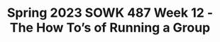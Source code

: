 ---
layout: single_embed_slide
title: "Spring 2023 SOWK 487 Week 12 - The How To’s of Running a Group"
presentation_id: POXuUb
canonical_url: /presentations/POXuUb/
slides:
  - slide_name: ../deck-10160-large-0.jpeg
    slide_thumbnail: ../deck-10160-thumb-0.jpeg
    slide_text: >
      <p>Practice with Groups
      THE HOW TO’S OF RUNNING A GROUP
      SPRING 2023 SOWK 487W
      Dr. Jacob Campbell, LICSW
      HERITAGE UNIVERSITY</p>
      
  - slide_name: ../deck-10160-large-1.jpeg
    slide_thumbnail: ../deck-10160-thumb-1.jpeg
    slide_text: >
      <p>AGENDA
      Week 12 for SOWK 487w
      Assignment 4 Discussion Using Activities Prevention Groups and Public Health Model
      SPRING 2023 SOWK 487W
      Dr. Jacob Campbell, LICSW
      HERITAGE UNIVERSITY</p>
      
  - slide_name: ../deck-10160-large-2.jpeg
    slide_thumbnail: ../deck-10160-thumb-2.jpeg
    slide_text: >
      <p>ASSIGNMENT 05 Research Paper to Inform Group Practice
      Meta: Points 100 pts (20% of inal grade); Deadline Friday 04/21/23 at 11:55 PM; Completion Submit an individual paper via My Heritage Assignments which is connected to Chalk and Wire
      Task: Working individually, students will complete a research paper regarding a facilitated treatment group. It is helpful for the student to select a group they might be interested in providing in the future. The group can be on almost any topic. For instance, you may choose to research chemical dependency, sex offender treatment, sexual abuse recovery, grief and loss, parenting children with special needs, homeless teens, etc. The inal paper will be 1,500 to 1,750 words in length. It should be written using APA format and strong academic and professional writing skills. A title page, abstract, written article, and reference page are all included. The paper will consist of a minimum of four sources that guide facilitating your group topic. At least two journal articles must be from peer-reviewed sources. The inal paper should include the following information:
      Success: Students will be assessed on their ability to demonstrate effective scholarly writing and practice behaviors. This paper will be graded according to the research and intervention practice behavior rubric and the APA research paper rubric. In addition, the competencies will be assessed through the practice behaviors rubric. Grades will be included in inal grades, which must be submitted by the instructor no later than Wednesday, 05/17/23 at 5:00 PM. Students can also earn ten extra credit points by demonstrating that they worked with the tutoring services at the Academic Skills Center to review their papers before inal submission. Documentation can be emailed to the instructor.
      f
      f
      f
      f
      f
      f
      • •
      Discussion, synthesis, and analysis of the indings of the research Examination of how the research indings relate to each other, it is helpful to look for themes in the articles and base your paper around those themes Use of examples about how the information provided should be applied to practice with groups Understanding of how to apply the information to the knowledge of human behavior and the social environment, person-in-environment, and other multidisciplinary theoretical frameworks in interventions with clients and constituencies
      Dr. Jacob Campbell, LICSW
      SPRING 2023 SOWK 487W f
      • •
      HERITAGE UNIVERSITY</p>
      
  - slide_name: ../deck-10160-large-3.jpeg
    slide_thumbnail: ../deck-10160-thumb-3.jpeg
    slide_text: >
      <p>The Keys to Staying on Track
      SPRING 2023 SOWK 487W
      Dr. Jacob Campbell, LICSW
      HERITAGE UNIVERSITY</p>
      
  - slide_name: ../deck-10160-large-4.jpeg
    slide_thumbnail: ../deck-10160-thumb-4.jpeg
    slide_text: >
      <p>USING ACTIVITIES 1. How prescriptive should the activity be? (i.e. is it a free wheeling activity like a game of tag or one that requires detailed instruction like chess?); 2. How is the activity regulated or controlled? (i.e. does the activity allow for some autonomy and control among the members or is it purely leader controlled?); 3. What are the relationship demands or levels of interaction required? (i.e. is it a side-by-side arts and crafts activity or a face-to-face intense role playing exercise); and 4. What is the level of competence required? (i.e. is it an activity that will leave anyone feeling incompetent or inferior or does everyone have a reasonable chance at feeling they have successfully participated; or is it an activity that might frustrate a bit, in an attempt to help members, in part, to develop greater frustration tolerance, for example).
      (International Association of Social Work Groups &amp; Malekoff, n.d.) SPRING 2023 SOWK 487W
      Dr. Jacob Campbell, LICSW
      HERITAGE UNIVERSITY</p>
      
  - slide_name: ../deck-10160-large-5.jpeg
    slide_thumbnail: ../deck-10160-thumb-5.jpeg
    slide_text: >
      <p>A RISK AND PROTECTIVE FACTOR SCULPTURE
      Protective Factors
      Target Risk Factors
      SPRING 2023 SOWK 487W
      Dr. Jacob Campbell, LICSW
      (Hawkins &amp; Catalano, 2004) HERITAGE UNIVERSITY</p>
      
  - slide_name: ../deck-10160-large-6.jpeg
    slide_thumbnail: ../deck-10160-thumb-6.jpeg
    slide_text: >
      <p>PUBLIC HEALTH FRAMEWORK De ining the Target
      Understanding Risk and Protection
      Interrupting Risk and Building Protection
      Assessing the E ectiveness of Prevention
      ff
      f
      SPRING 2023 SOWK 487W
      Dr. Jacob Campbell, LICSW
      HERITAGE UNIVERSITY</p>
      
  - slide_name: ../deck-10160-large-7.jpeg
    slide_thumbnail: ../deck-10160-thumb-7.jpeg
    slide_text: >
      <p>Pasco Discovery Coalition - Logic Model Consequences
      (Short-term and Longterm Outcomes)
      Consumption
      Intervening Variables
      term outcomes)
      (Including R/P Factors)
      (Long-term/Short-
      Current &amp; Problem Drinking (HYS R/P)
      Alcohol Laws:
      Youth Delinquency (HYS/JJ Perception of Enforcement)
      Interactions with antisocial peers (10th
      grade)
      (Enforcement; Penalties; Regulations; Perception)
      Alcohol Availability: (Social Access)
      Underage and Problem/Heavy Drinking (10th grade)
      Community Norms Perception of Risk
      Any Underage Drinking
      (10th grade 30-day use)
      Perception of Harm (HYS R/P factors)
      Poor Family Management: (Cultural &amp; Social Norm)
      Local Conditions and Contributing Factors
      Strategies &amp; Local Implementation
      Primary source from family, friends
      PDC Annual Key Leader Contract Services
      Underage Drinking parties common Youth Fighting Weapon Carrying Alcohol Access/Availability Understanding local laws &amp; policies
      Teenage drinking common Friends Use Drugs Academic Failure
      Provide Informational Meetings Community Café s Town Halls
      Law enforcement policy modification
      Lifeskills Youth Leadership/Clubs (Mentoring, After School &amp; Faith-based)
      Family Management (Unsure of community laws and policies)
      Extreme Economic Deprivation
      SPRING 2023 SOWK 487W
      Dr. Jacob Campbell, LICSW
      Parenting Wisely Incredible Years Love &amp; Logic
      Evaluation Plan
      Coalition:
      Annual Coalition Survey Sustainability Documentation
      Public Awareness:
      Process measures; Community Profile Survey; Managing for Parents of Young Children surveys
      Environmental Strategies:
      Process measures and/or community survey; HYS
      Prevention/ Intervention Services: Program pre/post; Family Norms
      Direct Services: outcome measures; Managing for Parents of Young Children; HYS
      HERITAGE UNIVERSITY</p>
      
  - slide_name: ../deck-10160-large-8.jpeg
    slide_thumbnail: ../deck-10160-thumb-8.jpeg
    slide_text: >
      <p>DBHR CPWI FRAMEWORK g n i d l i u
      Evaluation
      B y it
      c a p
      Ca
      Implementation Planing
      Assessment
      Getting Started
      SPRING 2023 SOWK 487W
      Dr. Jacob Campbell, LICSW
      HERITAGE UNIVERSITY</p>
      
  - slide_name: ../deck-10160-large-9.jpeg
    slide_thumbnail: ../deck-10160-thumb-9.jpeg
    slide_text: >
      <p>UNIVERSAL VS SELECTIVE
      Universal
      Selective
      (Marsiglia &amp; Kiehne, 2017) SPRING 2023 SOWK 487W
      Dr. Jacob Campbell, LICSW
      HERITAGE UNIVERSITY</p>
      
  - slide_name: ../deck-10160-large-10.jpeg
    slide_thumbnail: ../deck-10160-thumb-10.jpeg
    slide_text: >
      <p>UNIVERSAL VS SELECTIVE Selective Universal
      Person-Environment Fit
      Groups using cognitive behavioral approach to improve person in the environment it
      Human Development
      Interventions should be built on research-based knowledge of human development
      Culturally Competent Practice
      Cultural Humility
      f
      Jacob Campbell at Heritage University for SOWK 487 Spring 2022
      PREVENTION GROUPS
      Indicated which are focused on needs that have been demonstrated or require a higher level of support
      (Marsiglia &amp; Kiehne, 2017)</p>
      
  - slide_name: ../deck-10160-large-11.jpeg
    slide_thumbnail: ../deck-10160-thumb-11.jpeg
    slide_text: >
      <p>PBIS PYRAMID
      Tier 3
      Targeted &amp; Intensive Individual 3-5%
      Tier 2
      Tier 1
      SPRING 2023 SOWK 487W
      Dr. Jacob Campbell, LICSW
      Selected Groups 10-20%
      Universal 75-85%
      HERITAGE UNIVERSITY</p>
      
  - slide_name: ../deck-10160-large-12.jpeg
    slide_thumbnail: ../deck-10160-thumb-12.jpeg
    slide_text: >
      <p>CLARITY OF GROUP PURPOSE The purpose of the group can be stated clearly and concisely by both clients and the worker The stated purpose is the same for both clients and the worker, even if they might express it in different words The purpose is speci ic enough to provide direction and implications for group content
      a clearly de ined purpose is the powerful ally of group workers and members alike. It is crucial to the success of the groups with which we work.
      The purpose is speci ic enough so that both clients and the worker will know when it has been achieved (p. 106)
      (Kurland &amp; Salmon, 2006, p. 107)
      f
      f
      f
      SPRING 2023 SOWK 487W
      Dr. Jacob Campbell, LICSW
      HERITAGE UNIVERSITY</p>
      
  - slide_name: ../deck-10160-large-13.jpeg
    slide_thumbnail: ../deck-10160-thumb-13.jpeg
    slide_text: >
      <p>COMMON MISTAKES OF PRACTITIONERS Related to Sharing Purpose Practitioners promote a group Purpose without adequate consideration of client need. Practitioners confuse group Purpose with group content. Practitioners state group Purpose at such a high level of generality that it is vague and meaningless and, therefore, provides little direction for the group. Practitioners are reluctant to share with the members their perceptions and ideas about the group’s Purpose. Practitioners function with a hidden Purpose in mind that they do not share with the group. Practitioners do not understand Purpose as a dynamic, evolving concept that changes over the life of the group. Instead, they view Purpose as static and ixed.
      (Kurland &amp; Salmon, 2006, p. 108)
      Dr. Jacob Campbell, LICSW f
      SPRING 2023 SOWK 487W
      HERITAGE UNIVERSITY</p>
      
  - slide_name: ../deck-10160-large-14.jpeg
    slide_thumbnail: ../deck-10160-thumb-14.jpeg
    slide_text: >
      <p>String Paint &amp; Discussion SPRING 2023 SOWK 487W
      Dr. Jacob Campbell, LICSW
      HERITAGE UNIVERSITY</p>
      
  - slide_name: ../deck-10160-large-15.jpeg
    slide_thumbnail: ../deck-10160-thumb-15.jpeg
    slide_text: >
      <p>SPEED HATING: A Date with Discrimination
      SPRING 2023 SOWK 487W
      Dr. Jacob Campbell, LICSW
      HERITAGE UNIVERSITY</p>
      
---